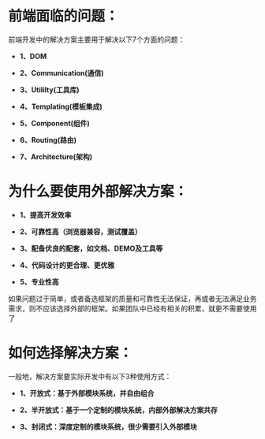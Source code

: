 # 前端面临的问题：

前端开发中的解决方案主要用于解决以下7个方面的问题：

- **1、DOM**

- **2、Communication(通信)**

- **3、Utililty(工具库)**

- **4、Templating(模板集成)**

- **5、Component(组件)**

- **6、Routing(路由)**

- **7、Architecture(架构)**

#  为什么要使用外部解决方案：

- **1、提高开发效率**

- **2、可靠性高（浏览器兼容，测试覆盖）**

- **3、配备优良的配套，如文档、DEMO及工具等**

- **4、代码设计的更合理、更优雅**

- **5、专业性高**

如果问题过于简单，或者备选框架的质量和可靠性无法保证，再或者无法满足业务需求，则不应该选择外部的框架。如果团队中已经有相关的积累，就更不需要使用了

#  如何选择解决方案：
一般地，解决方案要实际开发中有以下3种使用方式：

- **1、开放式：基于外部模块系统，并自由组合**

- **2、半开放式：基于一个定制的模块系统，内部外部解决方案共存**

- **3、封闭式：深度定制的模块系统，很少需要引入外部模块**








 



